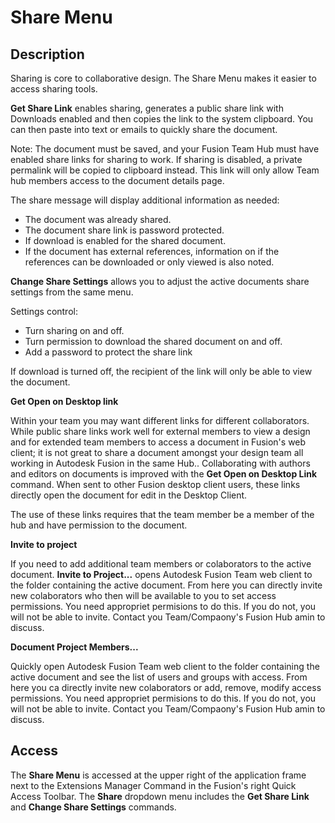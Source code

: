 # Share Menu

## Description

Sharing is core to collaborative design. The Share Menu makes it easier to access sharing tools.

**Get Share Link** enables sharing, generates a public share link with Downloads enabled and then copies the link to the system clipboard. You can then paste into text or emails to quickly share the document.

Note:
The document must be saved, and your Fusion Team Hub must have enabled share links for sharing to work. If sharing is disabled, a private permalink will be copied to clipboard instead. This link will only allow Team hub members access to the document details page.

The share message will display additional information as needed:

- The document was already shared.
- The document share link is password protected.
- If download is enabled for the shared document.
- If the document has external references, information on if the references can be downloaded or only viewed is also noted.

**Change Share Settings** allows you to adjust the active documents share settings from the same menu.

Settings control:

- Turn sharing on and off.
- Turn permission to download the shared document on and off.
- Add a password to protect the share link

If download is turned off, the recipient of the link will only be able to view the document.

**Get Open on Desktop link**

Within your team you may want different links for different collaborators. While public share links work well for external members to view a design and for extended team members to access a document in Fusion's web client; it is not great to share a document amongst your design team all working in Autodesk Fusion in the same Hub.. Collaborating with authors and editors on documents is improved with the **Get Open on Desktop Link** command. When sent to other Fusion desktop client users, these links directly open the document for edit in the Desktop Client.

The use of these links requires that the team member be a member of the hub and have permission to the document.

**Invite to project**

If you need to add additional team members or colaborators to the active document. **Invite to Project...** opens Autodesk Fusion Team web client to the folder containing the active document. From here you can directly invite new colaborators who then will be available to you to set access permissions.  You need appropriet permisions to do this. If you do not, you will not be able to invite. Contact you Team/Compaony's Fusion Hub amin to discuss.


**Document Project Members...**

Quickly open Autodesk Fusion Team web client to the folder containing the active document and see the list of users and groups with access. From here you ca directly invite new colaborators or add, remove, modify access permissions.  You need appropriet permisions to do this. If you do not, you will not be able to invite. Contact you Team/Compaony's Fusion Hub amin to discuss.
## Access

The **Share Menu**  is accessed at the upper right of the application frame next to the Extensions Manager Command in the Fusion's right Quick Access Toolbar. The **Share** dropdown menu includes the **Get Share Link** and **Change Share Settings** commands.
